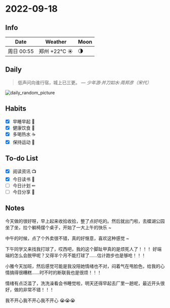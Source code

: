 # 2022-09-18

## Info

| Date           | Weather      | Moon |
| -------------- | ------------ | ---- |
| 周日 00:55 | 郑州 +22°C ☀️   | 🌗 |

## Daily

> 低声问向谁行宿，城上已三更。
> — *少年游·并刀如水·周邦彦（宋代）*

![daily_random_picture](https://images.unsplash.com/photo-1472152083436-a6eede6efad9?crop=entropy&cs=tinysrgb&fit=crop&fm=jpg&h=1080&ixid=MnwxfDB8MXxyYW5kb218MHx8bW91bnRhaW4sd2F0ZXIsbGFuZHNjYXBlLGdhbGF4eSxjaXR5fHx8fHx8MTY2MzQzMzcyNA&ixlib=rb-1.2.1&q=80&utm_campaign=api-credit&utm_medium=referral&utm_source=unsplash_source&w=1920)

## Habits

- [x] 早睡早起 🌃
- [x] 健康饮食 🥗
- [x] 多喝热水 ☕️
- [x] 保持运动 💪

## To-do List

- [x] 阅读资讯 📺
- [x] 今日读书 📖
- [ ] 今日计划 ✏
- [ ] 今日分享 📌

## Notes

今天做的很好呀，早上起来收拾收拾，整了点好吃的。然后就出门啦，去蝶湖公园坐了坐，拉个躺椅摆个桌子，开始了一大上午的快乐 ~

中午的时候，点了个外卖很不错，真的好惬意，喜欢这种感觉 ~

下午同学又来找我打球了，哎西吧，我的这个脚趾甲真的是烦死人了！！！
好端端的怎么会脱甲呢？又得半个月不能打球了……估计跑步也是够呛！！！

小雅今天加班，然后感觉可能是我没陪她情绪也不对，闷着气在甩脸色，给我的心情搞得很糟糕……时不时的断联我也是很烦！！！

情绪有点泛滥了，洗洗澡看会书睡觉啦，明天还得早起去厂里一趟呢，最近开头很好，做的非常不错！！！

我不开心我不开心我不开心 😭😭😭

